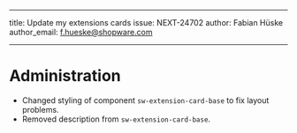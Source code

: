 ---
title: Update my extensions cards
issue: NEXT-24702
author: Fabian Hüske
author_email: f.hueske@shopware.com
___
# Administration
* Changed styling of component `sw-extension-card-base` to fix layout problems.
* Removed description from `sw-extension-card-base`.
